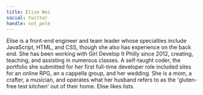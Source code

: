 ```yaml
---
title: Elise Wei
social: twitter
handle: not_pele
---
```


Elise is a front-end engineer and team leader whose specialties include JavaScript, HTML, and CSS, though she also has experience on the back end. She has been working with Girl Develop It Philly since 2012, creating, teaching, and assisting in numerous classes. A self-taught coder, the portfolio she submitted for her first full-time developer role included sites for an online RPG, an a cappella group, and her wedding. She is a mom, a crafter, a musician, and operates what her husband refers to as the 'gluten-free test kitchen' out of their home. Elise likes lists.